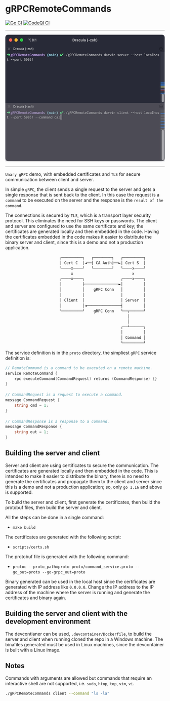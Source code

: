 # gRPCRemoteCommands

[![Go CI](https://github.com/elulcao/gRPCRemoteCommands/actions/workflows/go.yaml/badge.svg)](https://github.com/elulcao/gRPCRemoteCommands/actions/workflows/go.yaml)
[![CodeQl CI](https://github.com/elulcao/gRPCRemoteCommands/actions/workflows/codeql-analysis.yaml/badge.svg)](https://github.com/elulcao/gRPCRemoteCommands/actions/workflows/codeql-analysis.yaml)

---

<p
    align="center">
    <img
        src="./assets/demo-01.gif"
        alt="Demo 01 - localhost"
        width="600"
        height="400"
    />
</p>

---

`Unary gRPC` demo, with embedded certificates and `TLS` for secure communication between client and
server.

In simple `gRPC`, the client sends a single request to the server and gets a single response that is
sent back to the client. In this case the request is a `command` to be executed on the server and the
response is the `result of the command`.

The connections is secured by `TLS`, which is a transport layer security protocol. This eliminates the
need for SSH keys or passwords. The client and server are configured to use the same  certificate
and key; the certificates are generated locally and then embedded in the code. Having the certificates
embedded in the code makes it easier to distribute the binary server and client, since this is a
demo and not a production application.

```bash
                        ┌─────────┐   ┌────────┐   ┌─────────┐
                        │ Cert C  │◄──┤ CA Auth├──►│ Cert S  │
                        └────x────┘   └────────┘   └────x────┘
                             x                          x
                        ┌────x────┐                ┌────x────┐
                        │         ├───────────────►│         │
                        │         │    gRPC Conn   │         │
                        │         │                │         │
                        │ Client  │                │ Server  │
                        │         │◄───────────────┤         │
                        └─────────┘    gRPC Conn   └──┬──────┘
                                                      │
                                                      │
                                                   ┌──┴──────┐
                                                   │         │
                                                   │ Command │
                                                   └─────────┘
```

The service definition is in the `proto` directory, the simpliest `gRPC` service definition is:

```go
// RemoteCommand is a command to be executed on a remote machine.
service RemoteCommand {
    rpc executeCommand(CommandRequest) returns (CommandResponse) {}
}

// CommandRequest is a request to execute a command.
message CommandRequest {
    string cmd = 1;
}

// CommandResponse is a response to a command.
message CommandResponse {
    string out = 1;
}
```

## Building the server and client

Server and client are using certificates to secure the communication. The certificates are generated
locally and then embedded in the code. This is intended to make it easier to distribute the binary,
there is no need to generate the certificates and propagate them to the client and server since this
is a demo and not a production application; so, only `go 1.16` and above is supported.

To build the server and client, first generate the certificates, then build the protobuf files, then
build the server and client.

All the steps can be done in a single command:

* `make build`

The certificates are generated with the following script:

* `scripts/certs.sh`

The protobuf file is generated with the following command:

* `protoc --proto_path=proto proto/command_service.proto --go_out=proto --go-grpc_out=proto`

Binary generated can be used in the local host since the certificates are generated with IP address
like `0.0.0.0`. Change the IP address to the IP address of the machine where the server is running
and generate the certificates and binary again.

## Building the server and client with the development environment

The devcontianer can be used, `.devcontainer/Dockerfile`, to build the server and client when running
cloned the repo in a Windows machine. The binafiles generated must be used in Linux machines, since
the devcontainer is built with a Linux image.

## Notes

Commands with arguments are allowed but commands that require an interactive shell are not supported,
i.e. `sudo`, `htop`, `top`, `vim`, `vi`.

```bash
./gRPCRemoteCommands client --command "ls -la"
```
